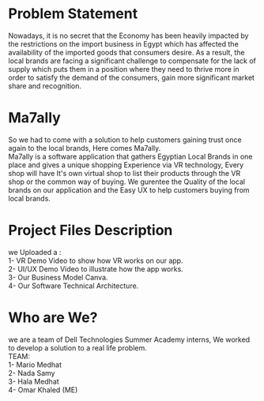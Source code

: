 
# Problem Statement
Nowadays, it is no secret that the Economy has been heavily impacted by the
restrictions on the import business in Egypt which has affected the
availability of the imported goods that consumers desire. As a result, the
local brands are facing a significant challenge to compensate for the lack of
supply which puts them in a position where they need to thrive more in
order to satisfy the demand of the consumers, gain more significant market
share and recognition.
# Ma7ally
So we had to come with a solution to help customers gaining trust once again to the local brands, Here comes Ma7ally.    
Ma7ally is a software application that gathers Egyptian Local Brands in one place and gives a unique shopping Experience via VR technology, Every shop will have It's own virtual shop to list their products through the VR shop or the common way of buying.
We gurentee the Quality of the local brands on our application and the Easy UX to help customers buying from local brands.    
# Project Files Description
we Uploaded a :  
1- VR Demo Video to show how VR works on our app.  
2- UI/UX Demo Video to illustrate how the app works.  
3- Our Business Model Canva.  
4- Our Software Technical Architecture.  
# Who are We?
we are a team of Dell Technologies Summer Academy interns, We worked to develop a solution to a real life problem.  
TEAM:  
1- Mario Medhat  
2- Nada Samy  
3- Hala Medhat  
4- Omar Khaled (ME)  

